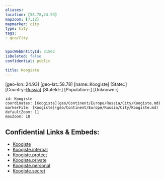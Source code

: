 ```yaml
---
aliases: 
location: [58.78,24.93]
mapzoom: [7,12] 
mapmarker: city 
type: City
tags:
- geo/City


SpocWebEntityId: 31563
isDeleted: false
confidential: public

title: Koogiste
---
```

[geo-lon::24.93]
[geo-lat::58.78]
[name::Koogiste]
[State::]
[Country::[Russia](geo/Continent/Europe/Russia.md)]
[StateId::]
[Population::]
[Unknown::]


```leaflet
id: Koogiste
coordinates: [Koogiste](geo/Continent/Europe/Russia/City/Koogiste.md)
markerFile: [Koogiste](geo/Continent/Europe/Russia/City/Koogiste.md)
defaultZoom: 11 
maxZoom: 18
```


## Confidential Links & Embeds: 
- [Koogiste](../../../../../../_public/geo/Continent/Europe/Russia/City/Koogiste.md) 
- [Koogiste.internal](../../../../../../_internal/geo/Continent/Europe/Russia/City/Koogiste.internal.md) 
- [Koogiste.protect](../../../../../../_protect/geo/Continent/Europe/Russia/City/Koogiste.protect.md) 
- [Koogiste.private](../../../../../../_private/geo/Continent/Europe/Russia/City/Koogiste.private.md) 
- [Koogiste.personal](../../../../../../_personal/geo/Continent/Europe/Russia/City/Koogiste.personal.md) 
- [Koogiste.secret](../../../../../../_secret/geo/Continent/Europe/Russia/City/Koogiste.secret.md) 
